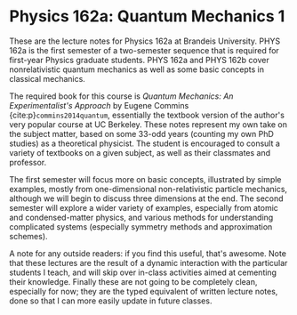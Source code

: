# Physics 162a: Quantum Mechanics 1

These are the lecture notes for Physics 162a at Brandeis University. PHYS 162a is the first semester of a two-semester sequence that is required for first-year Physics graduate students. PHYS 162a and PHYS 162b cover nonrelativistic quantum mechanics as well as some basic concepts in classical mechanics.

The required book for this course is *Quantum Mechanics: An Experimentalist's Approach* by Eugene Commins {cite:p}`commins2014quantum`, essentially the textbook version of the author's very popular course at UC Berkeley. These notes represent my own take on the subject matter, based on some 33-odd years (counting my own PhD studies) as a theoretical physicist. The student is encouraged to consult a variety of textbooks on a given subject, as well as their classmates and professor.

The first semester will focus more on basic concepts, illustrated by simple examples, mostly from one-dimensional 
non-relativistic particle mechanics, although we will begin to discuss three dimensions at the end. The second semester will explore a wider variety of examples, especially from atomic and condensed-matter physics, and various methods for understanding complicated systems (especially symmetry methods and approximation schemes).

A note for any outside readers: if you find this useful, that's awesome. Note that these lectures are the result of a dynamic interaction with the particular students I teach, and will skip over in-class activities aimed at cementing their knowledge. Finally these are not going to be completely clean, especially for now; they are the typed equivalent of written lecture notes, done so that I can more easily update in future classes. 

```{tableofcontents}
```
